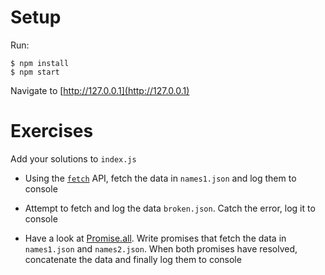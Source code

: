 # Setup

Run: 

```
$ npm install
$ npm start
```

Navigate to [http://127.0.0.1](http://127.0.0.1) 

# Exercises

Add your solutions to `index.js`

* Using the [`fetch`](https://developer.mozilla.org/en-US/docs/Web/API/Fetch_API/Using_Fetch) API, fetch the data in
`names1.json` and log them to console

* Attempt to fetch and log the data `broken.json`. Catch the error, log it to console

* Have a look at [Promise.all](https://developer.mozilla.org/en-US/docs/Web/JavaScript/Reference/Global_Objects/Promise/all).
Write promises that fetch the data in `names1.json` and `names2.json`. When both promises have resolved, concatenate
the data and finally log them to console

